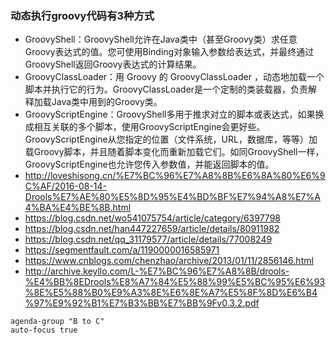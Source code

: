 ### 动态执行groovy代码有3种方式
 - GroovyShell：GroovyShell允许在Java类中（甚至Groovy类）求任意Groovy表达式的值。您可使用Binding对象输入参数给表达式，并最终通过GroovyShell返回Groovy表达式的计算结果。
 - GroovyClassLoader：用 Groovy 的 GroovyClassLoader ，动态地加载一个脚本并执行它的行为。GroovyClassLoader是一个定制的类装载器，负责解释加载Java类中用到的Groovy类。
 - GroovyScriptEngine：GroovyShell多用于推求对立的脚本或表达式，如果换成相互关联的多个脚本，使用GroovyScriptEngine会更好些。GroovyScriptEngine从您指定的位置（文件系统，URL，数据库，等等）加载Groovy脚本，并且随着脚本变化而重新加载它们。如同GroovyShell一样，GroovyScriptEngine也允许您传入参数值，并能返回脚本的值。
- http://loveshisong.cn/%E7%BC%96%E7%A8%8B%E6%8A%80%E6%9C%AF/2016-08-14-Drools%E7%AE%80%E5%8D%95%E4%BD%BF%E7%94%A8%E7%A4%BA%E4%BE%8B.html
- https://blog.csdn.net/wo541075754/article/category/6397798
- https://blog.csdn.net/han447227659/article/details/80911982
- https://blog.csdn.net/qq_31179577/article/details/77008249
- https://segmentfault.com/a/1190000016585971
- https://www.cnblogs.com/chenzhao/archive/2013/01/11/2856146.html
- http://archive.keyllo.com/L-%E7%BC%96%E7%A8%8B/drools-%E4%BB%8EDrools%E8%A7%84%E5%88%99%E5%BC%95%E6%93%8E%E5%88%B0%E9%A3%8E%E6%8E%A7%E5%8F%8D%E6%B4%97%E9%92%B1%E7%B3%BB%E7%BB%9Fv0.3.2.pdf
```
agenda-group "B to C"
auto-focus true
```